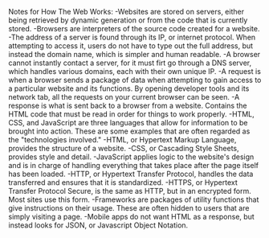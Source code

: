 Notes for How The Web Works:
-Websites are stored on servers, either being retrieved by dynamic generation or
from the code that is currently stored.
-Browsers are interpreters of the source code created for a website.
-The address of a server is found through its IP, or internet protocol. When
attempting to access it, users do not have to type out the full address, but
instead the domain name, which is simpler and human readable.
-A browser cannot instantly contact a server, for it must firt go through a
DNS server, which handles various domains, each with their own unique IP.
-A request is when a browser sends a package of data when attempting to gain
access to a particular website and its functions. By opening developer tools
and its network tab, all the requests on your current browser can be seen.
-A response is what is sent back to a browser from a website. Contains the
HTML code that must be read in order for things to work properly.
-HTML, CSS, and JavaScript are three languages that allow for information to be
brought into action. These are some examples that are often regarded as the
"technologies involved."
-HTML, or Hypertext Markup Language, provides the structure of a website.
-CSS, or Cascading Style Sheets, provides style and detail.
-JavaScript applies logic to the website's design and is in charge of handling
everything that takes place after the page itself has been loaded.
-HTTP, or Hypertext Transfer Protocol, handles the data transferred and ensures
that it is standardized.
-HTTPS, or Hypertext Transfer Protocol Secure, is the same as HTTP, but in an
encrypted form. Most sites use this form.
-Frameworks are packages of utility functions that give instructions on their
usage. These are often hidden to users that are simply visiting a page.
-Mobile apps do not want HTML as a response, but instead looks for JSON, or
Javascript Object Notation.
